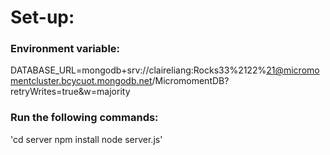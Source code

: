 # Set-up:

### Environment variable:
DATABASE_URL=mongodb+srv://claireliang:Rocks33%2122%21@micromomentcluster.bcycuot.mongodb.net/MicromomentDB?retryWrites=true&w=majority

### Run the following commands:
'cd server
npm install
node server.js'
